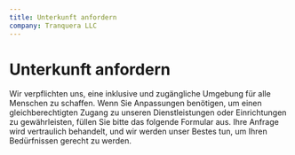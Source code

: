 ```yaml
---
title: Unterkunft anfordern
company: Tranquera LLC
---
```


# Unterkunft anfordern

Wir verpflichten uns, eine inklusive und zugängliche Umgebung für alle Menschen zu schaffen. Wenn Sie Anpassungen benötigen, um einen gleichberechtigten Zugang zu unseren Dienstleistungen oder Einrichtungen zu gewährleisten, füllen Sie bitte das folgende Formular aus. Ihre Anfrage wird vertraulich behandelt, und wir werden unser Bestes tun, um Ihren Bedürfnissen gerecht zu werden.
